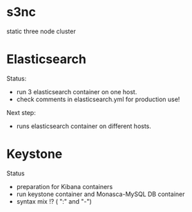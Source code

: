 # s3nc
static three node cluster

# Elasticsearch
Status:
- run 3 elasticsearch container on one host.
- check comments in elasticsearch.yml for production use!

Next step:
- runs elasticsearch container on different hosts.

# Keystone 
Status
- preparation for Kibana containers
- run keystone container and Monasca-MySQL DB container
- syntax mix !? ( ":" and "-")

